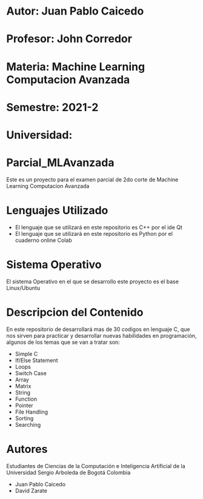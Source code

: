 # Autor:        Juan Pablo Caicedo
# Profesor:     John Corredor
# Materia:      Machine Learning Computacion Avanzada
# Semestre:     2021-2
# Universidad:  

# Parcial_MLAvanzada
Este es un proyecto para el examen parcial de 2do corte de Machine Learning Computacion Avanzada

# Lenguajes Utilizado
- El lenguaje que se utilizará en este repositorio es C++ por el ide Qt
- El lenguaje que se utilizará en este repositorio es Python por el cuaderno online Colab

# Sistema Operativo
El sistema Operativo en el que se desarrollo este proyecto es el base Linux/Ubuntu

# Descripcion del Contenido
En este repositorio de desarrollará mas de 30 codigos en lenguaje C, que nos sirven para practicar y desarrollar nuevas habilidades en programación, algunos de los temas que se van a tratar son:
* Simple C 
* If/Else Statement
* Loops
* Switch Case
* Array 
* Matrix 
* String 
* Function 
* Pointer 
* File Handling
* Sorting
* Searching

# Autores
Estudiantes de Ciencias de la Computación e Inteligencia Artificial de la Universidad Sergio Arboleda de Bogotá Colombia
- Juan Pablo Caicedo
- David Zarate
